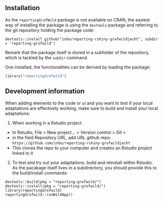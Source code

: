 
## Installation

As the `reportingGrofWild` package is not available on CRAN, the easiest way of installing the package is using the `devtools` package and referring to the git repository holding the package code:

```
devtools::install_github("inbo/reporting-rshiny-grofwildjacht", subdir = "reporting-grofwild")
```

Remark that the package itself is stored in a subfolder of the repository, which is tackled by the `subdir` command.

One installed, the functionalities can be derived by loading the package:

``` r
library("reportingGrofwild")
```

## Development information

When adding elements to the code or ui and you want to test if your local adaptations are effectively working, make sure to build and install your local adaptations:

1. When working in a Rstudio project

* In Rstudio, File > New project... > Version control > Git > 
* in the field Repository URL, add URL github repo: `https://github.com/inbo/reporting-rshiny-grofwildjacht`
* This clones the repo to your computer and creates an Rstudio project linked to it

2. To test and try out your adaptations, build and reinstall within Rstudio. As the pacakage itself lives in a subdirectory, you should provide this to the build/install commands:

```
devtools::build(pkg = "reporting-grofwild/")
devtools::install(pkg = "reporting-grofwild/")
library(reportingGrofwild)
reportingGrofwild::runWildApp()
```

